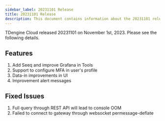 ```yaml
---
sidebar_label: 20231101 Release
title: 20231101 Release
description: This document contains information about the 20231101 release.
---
```


TDengine Cloud released 20231101 on November 1st, 2023. Please see the following details.

## Features

1. Add Seeq and improve Grafana in Tools
2. Support to configure MFA in user's profile
3. Data-in improvements in UI
4. Improvement alert messages

## Fixed Issues

1. Full query through REST API will lead to console OOM
2. Failed to connect to gateway through websocket permessage-deflate
